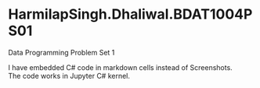 # HarmilapSingh.Dhaliwal.BDAT1004PS01
Data Programming Problem Set 1

I have embedded C# code in markdown cells instead of Screenshots.  
The code works in Jupyter C# kernel.
